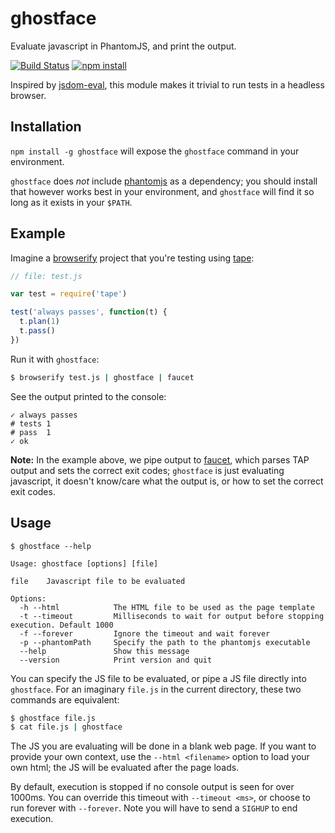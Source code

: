 # ghostface

Evaluate javascript in PhantomJS, and print the output.

[![Build Status](http://img.shields.io/travis/fardog/ghostface/master.svg?style=flat)](https://travis-ci.org/fardog/ghostface)
[![npm install](http://img.shields.io/npm/dm/ghostface.svg?style=flat)](https://www.npmjs.org/package/ghostface)

Inspired by [jsdom-eval][], this module
makes it trivial to run tests in a headless browser.

## Installation

`npm install -g ghostface` will expose the `ghostface` command in your
environment.

`ghostface` does *not* include [phantomjs][] as a dependency; you should install
that however works best in your environment, and `ghostface` will find it so
long as it exists in your `$PATH`.

## Example

Imagine a [browserify][] project that you're testing using [tape][]:

```javascript
// file: test.js

var test = require('tape')

test('always passes', function(t) {
  t.plan(1)
  t.pass()
})
```

Run it with `ghostface`:

```bash
$ browserify test.js | ghostface | faucet
```

See the output printed to the console:

```
✓ always passes
# tests 1
# pass  1
✓ ok
```

**Note:** In the example above, we pipe output to [faucet][], which parses TAP
output and sets the correct exit codes; `ghostface` is just evaluating
javascript, it doesn't know/care what the output is, or how to set the correct
exit codes.

## Usage

```
$ ghostface --help

Usage: ghostface [options] [file]

file    Javascript file to be evaluated

Options:
  -h --html            The HTML file to be used as the page template
  -t --timeout         Milliseconds to wait for output before stopping execution. Default 1000
  -f --forever         Ignore the timeout and wait forever
  -p --phantomPath     Specify the path to the phantomjs executable
  --help               Show this message
  --version            Print version and quit
```

You can specify the JS file to be evaluated, or pipe a JS file directly into
`ghostface`. For an imaginary `file.js` in the current directory, these two
commands are equivalent:

```bash
$ ghostface file.js
$ cat file.js | ghostface
```

The JS you are evaluating will be done in a blank web page. If you want to
provide your own context, use the `--html <filename>` option to load your own
html; the JS will be evaluated after the page loads.

By default, execution is stopped if no console output is seen for over 1000ms.
You can override this timeout with `--timeout <ms>`, or choose to run forever
with `--forever`. Note you will have to send a `SIGHUP` to end execution.

[jsdom-eval]: https://github.com/hayes/jsdom-eval
[tape]: https://github.com/substack/tape
[browserify]: https://github.com/substack/node-browserify
[faucet]: https://github.com/substack/faucet
[phantomjs]: http://phantomjs.org/
